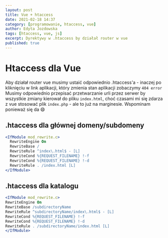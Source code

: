 ```yaml
---
layout: post
title: Vue + htaccess
date: 2021-02-18 14:37
category: [programowanie, htaccess, vue]
author: Edyta Jozdowska
tags: [htaccess, vue, js]
excerpt: Dyrektywy w .htaccess by działał router w vue
published: true
---
```


# Htaccess dla Vue 
Aby działał router vue musimy ustaić odpowiednio .htaccess'a - inaczej po kliknięciu w link aplikacji, który zmienia stan aplikacji zobaczymy `404 error`
Musimy odpowiednio przepisać przetwarzanie urli przez serwer by wszystkie zmiany kierował do pliku `index.html`, choć czasami mi się zdarza z vue stosować plik `index.php` - ale to już na marginesie. Wspominam ponieważ się da :smile:


## .htaccess dla głównej domeny/subdomeny
```apache
<IfModule mod_rewrite.c>
  RewriteEngine On
  RewriteBase /
  RewriteRule ^index\.html$ - [L]
  RewriteCond %{REQUEST_FILENAME} !-f
  RewriteCond %{REQUEST_FILENAME} !-d
  RewriteRule . /index.html [L]
</IfModule>
```

## .htaccess dla katalogu
```apache
<IfModule mod_rewrite.c>
RewriteEngine On
RewriteBase /subdirectoryName
RewriteRule ^subdirectoryName/index\.html$ - [L]
RewriteCond %{REQUEST_FILENAME} !-f
RewriteCond %{REQUEST_FILENAME} !-d
RewriteRule . /subdirectoryName/index.html [L]
</IfModule>
```
